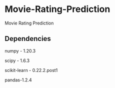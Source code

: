 # Movie-Rating-Prediction
Movie Rating Prediction

## Dependencies
numpy - 1.20.3

scipy - 1.6.3

scikit-learn - 0.22.2.post1

pandas-1.2.4


